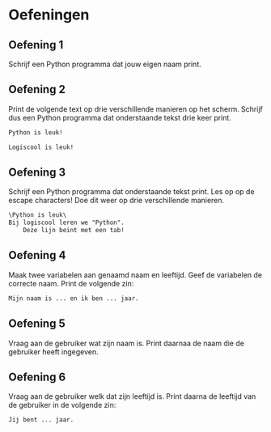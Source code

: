 # Oefeningen

## Oefening 1

Schrijf een Python programma dat jouw eigen naam print.

## Oefening 2

Print de volgende text op drie verschillende manieren op het scherm. Schrijf dus een Python
programma dat onderstaande tekst drie keer print.

```txt
Python is leuk!

Logiscool is leuk!
```

## Oefening 3

Schrijf een Python programma dat onderstaande tekst print. Les op op de escape characters! Doe dit
weer op drie verschillende manieren.

```txt
\Python is leuk\
Bij logiscool leren we "Python".
    Deze lijn beint met een tab!
```

## Oefening 4

Maak twee variabelen aan genaamd naam en leeftijd. Geef de variabelen de correcte naam. Print de
volgende zin:

```txt
Mijn naam is ... en ik ben ... jaar.
```

## Oefening 5

Vraag aan de gebruiker wat zijn naam is. Print daarnaa de naam die de gebruiker heeft ingegeven.

## Oefening 6

Vraag aan de gebruiker welk dat zijn leeftijd is. Print daarna de leeftijd van de gebruiker in de
volgende zin:

```txt
Jij bent ... jaar.
```